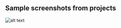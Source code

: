 ## Sample screenshots from projects
![alt text](https://github.com/tahirozdemir34/OOP2_Term_Project/blob/master/Screenshots/image2.jpeg "image2.jpeg")
